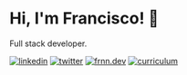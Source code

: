 # Hi, I'm Francisco! 👋
Full stack developer.

[![linkedin](https://img.shields.io/badge/linkedin-0A66C2?style=for-the-badge&logo=linkedin&logoColor=white)](https://www.linkedin.com/in/frnn-dev/) 
[![twitter](https://img.shields.io/badge/twitter-1DA1F2?style=for-the-badge&logo=twitter&logoColor=white)](https://twitter.com/frnn_dev)
[![frnn.dev](https://img.shields.io/badge/frnn.dev/-1e1e2e?style=for-the-badge&logoColor=white)](https://frnn.dev/)
[![curriculum](https://img.shields.io/badge/curriculum-1e1e2e?style=for-the-badge)](https://frnn.dev/blogs/curriculum-eng/)
